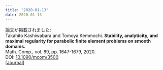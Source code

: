 ```yaml
---
title: "2020-01-13"
date: 2020-01-13
---
```


論文が掲載されました:  
Takahito Kashiwabara and Tomoya Kemmochi. 
**Stability, analyticity, and maximal regularity for parabolic finite element problems on smooth domains.**  
Math. Comp., vol. 89, pp. 1647-1679, 2020.  
DOI: [10.1090/mcom/3500](https://doi.org/10.1090/mcom/3500)  
[[Journal](https://www.ams.org/journals/mcom/0000-000-00/S0025-5718-2020-03500-5/)]
<!--more--> 